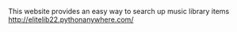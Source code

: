 This website provides an easy way to search up music library items
http://elitelib22.pythonanywhere.com/
